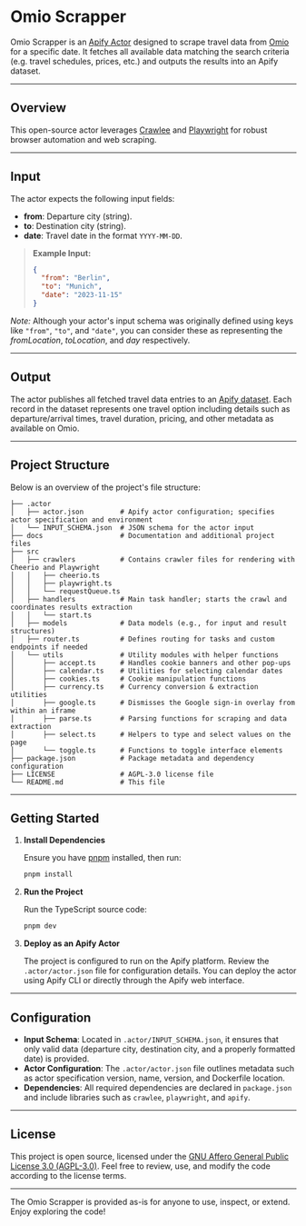 # Omio Scrapper

Omio Scrapper is an [Apify Actor](https://docs.apify.com/actors) designed to scrape travel data from [Omio](https://www.omio.com) for a specific date. It fetches all available data matching the search criteria (e.g. travel schedules, prices, etc.) and outputs the results into an Apify dataset.

---

## Overview

This open-source actor leverages [Crawlee](https://crawlee.dev/) and [Playwright](https://playwright.dev/) for robust browser automation and web scraping.

---

## Input

The actor expects the following input fields:

- **from**: Departure city (string).
- **to**: Destination city (string).
- **date**: Travel date in the format `YYYY-MM-DD`.

> **Example Input:**
>
> ```json
> {
>   "from": "Berlin",
>   "to": "Munich",
>   "date": "2023-11-15"
> }
> ```

*Note:* Although your actor's input schema was originally defined using keys like `"from"`, `"to"`, and `"date"`, you can consider these as representing the _fromLocation_, _toLocation_, and _day_ respectively.

---

## Output

The actor publishes all fetched travel data entries to an [Apify dataset](https://docs.apify.com/actors/dataset). Each record in the dataset represents one travel option including details such as departure/arrival times, travel duration, pricing, and other metadata as available on Omio.

---

## Project Structure

Below is an overview of the project's file structure:

```
├── .actor
│   ├── actor.json         # Apify actor configuration; specifies actor specification and environment
│   └── INPUT_SCHEMA.json  # JSON schema for the actor input
├── docs                   # Documentation and additional project files
├── src
│   ├── crawlers           # Contains crawler files for rendering with Cheerio and Playwright
│   │   ├── cheerio.ts
│   │   ├── playwright.ts
│   │   └── requestQueue.ts
│   ├── handlers           # Main task handler; starts the crawl and coordinates results extraction
│   │   └── start.ts
│   ├── models             # Data models (e.g., for input and result structures)
│   ├── router.ts          # Defines routing for tasks and custom endpoints if needed
│   └── utils              # Utility modules with helper functions
│       ├── accept.ts      # Handles cookie banners and other pop-ups
│       ├── calendar.ts    # Utilities for selecting calendar dates
│       ├── cookies.ts     # Cookie manipulation functions
│       ├── currency.ts    # Currency conversion & extraction utilities
│       ├── google.ts      # Dismisses the Google sign‑in overlay from within an iframe
│       ├── parse.ts       # Parsing functions for scraping and data extraction
│       ├── select.ts      # Helpers to type and select values on the page
│       └── toggle.ts      # Functions to toggle interface elements
├── package.json           # Package metadata and dependency configuration
├── LICENSE                # AGPL-3.0 license file
└── README.md              # This file
```

---

## Getting Started

1. **Install Dependencies**

   Ensure you have [pnpm](https://pnpm.io/) installed, then run:

   ```bash
   pnpm install
   ```

2. **Run the Project**

   Run the TypeScript source code:

   ```bash
   pnpm dev
   ```

3. **Deploy as an Apify Actor**

   The project is configured to run on the Apify platform. Review the `.actor/actor.json` file for configuration details. You can deploy the actor using Apify CLI or directly through the Apify web interface.

---

## Configuration

- **Input Schema**: Located in `.actor/INPUT_SCHEMA.json`, it ensures that only valid data (departure city, destination city, and a properly formatted date) is provided.
- **Actor Configuration**: The `.actor/actor.json` file outlines metadata such as actor specification version, name, version, and Dockerfile location.
- **Dependencies**: All required dependencies are declared in `package.json` and include libraries such as `crawlee`, `playwright`, and `apify`.

---

## License

This project is open source, licensed under the [GNU Affero General Public License 3.0 (AGPL-3.0)](https://www.gnu.org/licenses/agpl-3.0.en.html). Feel free to review, use, and modify the code according to the license terms.

---

The Omio Scrapper is provided as-is for anyone to use, inspect, or extend. Enjoy exploring the code!
